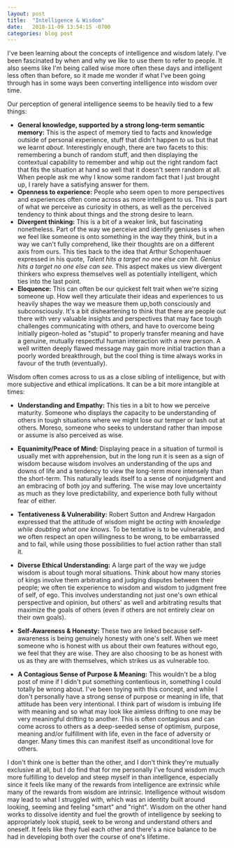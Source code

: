 ```yaml
---
layout: post
title:  "Intelligence & Wisdom"
date:   2018-11-09 13:54:15 -0700
categories: blog post
---
```


I've been learning about the concepts of intelligence and wisdom lately. I've been fascinated by when and why we like to use them to refer to people. It also seems like I'm being called wise more often these days and intelligent less often than before, so it made me wonder if what I've been going through has in some ways been converting intelligence into wisdom over time.

Our perception of general intelligence seems to be heavily tied to a few things:

* **General knowledge, supported by a strong long-term semantic memory:** This is the aspect of memory tied to facts and knowledge outside of personal experience, stuff that didn't happen *to* us but that we learnt *about*. Interestingly enough, there are two facets to this: remembering a bunch of random stuff, and then displaying the contextual capability to remember and whip out the right random fact that fits the situation at hand so well that it doesn't seem random at all. When people ask me why I know some random fact that I just brought up, I rarely have a satisfying answer for them. 
* **Openness to experience:** People who seem open to more perspectives and experiences often come across as more intelligent to us. This is part of what we perceive as curiosity in others, as well as the perceived tendency to think about things and the strong desire to learn.
* **Divergent thinking:** This is a bit of a weaker link, but fascinating nonetheless. Part of the way we perceive and identify geniuses is when we feel like someone is onto something in the way they think, but in a way we can't fully comprehend, like their thoughts are on a different axis from ours. This ties back to the idea that Arthur Schopenhauer expressed in his quote, *Talent hits a target no one else can hit. Genius hits a target no one else can see.* This aspect makes us view divergent thinkers who express themselves well as potentially intelligent, which ties into the last point.
* **Eloquence:** This can often be our quickest felt trait when we're sizing someone up. How well they articulate their ideas and experiences to us heavily shapes the way we measure them up,both consciously and subconsciously. It's a bit disheartening to think that there are people out there with very valuable insights and perspectives that may face tough challenges communicating with others, and have to overcome being initially pigeon-holed as "stupid" to properly transfer meaning and have a genuine, mutually respectful human interaction with a new person. A well written deeply flawed message may gain more initial traction than a poorly worded breakthrough, but the cool thing is time always works in favour of the truth (eventually).

Wisdom often comes across to us as a close sibling of intelligence, but with more subjective and ethical implications. It can be a bit more intangible at times:

* **Understanding and Empathy:** This ties in a bit to how we perceive maturity. Someone who displays the capacity to be understanding of others in tough situations where we might lose our temper or lash out at others. Moreso, someone who seeks to understand rather than impose or assume is also perceived as wise. 

* **Equanimity/Peace of Mind:** Displaying peace in a situation of turmoil is usually met with apprehension, but in the long run it is seen as a sign of wisdom because wisdom involves an understanding of the ups and downs of life and a tendency to view the long-term more intensely than the short-term. This naturally leads itself to a sense of nonjudgment and an embracing of both joy and suffering. The wise may love uncertainty as much as they love predictability, and experience both fully without fear of either. 

* **Tentativeness & Vulnerability:** Robert Sutton and Andrew Hargadon expressed that the attitude of wisdom might be *acting with knowledge while doubting what one knows*. To be tentative is to be vulnerable, and we often respect an open willingness to be wrong, to be embarrassed and to fail, while using those possibilities to fuel action rather than stall it. 

* **Diverse Ethical Understanding:** A large part of the way we judge wisdom is about tough moral situations. Think about how many stories of kings involve them arbitrating and judging disputes between their people; we often tie experience to wisdom and wisdom to judgment free of self, of ego. This involves understanding not just one's own ethical perspective and opinion, but others' as well and arbitrating results that maximize the goals of others (even if others are not entirely clear on their own goals). 

* **Self-Awareness & Honesty:** These two are linked because self-awareness is being genuinely honesty with one's self. When we meet someone who is honest with us about their own features without ego, we feel that they are wise. They are also choosing to be as honest with us as they are with themselves, which strikes us as vulnerable too. 

* **A Contagious Sense of Purpose & Meaning:** This wouldn't be a blog post of mine if I didn't put something contentious in, something I could totally be wrong about. I've been toying with this concept, and while I don't personally have a strong sense of purpose or meaning in life, that attitude has been very intentional. I think part of wisdom is imbuing life with meaning and so what may look like aimless drifting to one may be very meaningful drifting to another. This is often contagious and can come across to others as a deep-seeded sense of optimism, purpose, meaning and/or fulfillment with life, even in the face of adversity or danger. Many times this can manifest itself as unconditional love for others. 

I don't think one is better than the other, and I don't think they're mutually exclusive at all, but I do find that for me personally I've found wisdom much more fulfilling to develop and steep myself in than intelligence, especially since it feels like many of the rewards from intelligence are extrinsic while many of the rewards from wisdom are intrinsic. Intelligence without wisdom may lead to what I struggled with, which was an identity built around looking, seeming and feeling "smart" and "right". Wisdom on the other hand works to dissolve identity and fuel the growth of intelligence by seeking to appropriately look stupid, seek to be wrong and understand others and oneself. It feels like they fuel each other and there's a nice balance to be had in developing both over the course of one's lifetime. 






